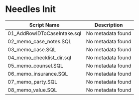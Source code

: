 # Needles Init

| Script Name | Description |
|-------------|-------------|
| 01_AddRowIDToCaseIntake.sql | No metadata found |
| 02_memo_case_notes.SQL | No metadata found |
| 03_memo_case.SQL | No metadata found |
| 04_memo_checklist_dir.sql | No metadata found |
| 05_memo_counsel.SQL | No metadata found |
| 06_memo_insurance.SQL | No metadata found |
| 07_memo_party.SQL | No metadata found |
| 08_memo_value.SQL | No metadata found |
